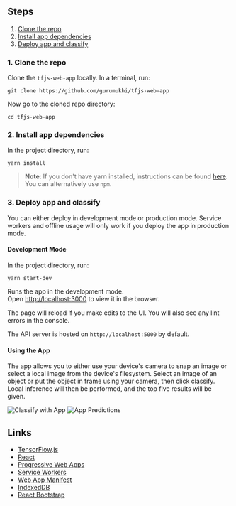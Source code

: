 ## Steps

1. [Clone the repo](#1-clone-the-repo)
2. [Install app dependencies](#2-install-app-dependencies)
3. [Deploy app and classify](#3-deploy-app-and-classify)

### 1. Clone the repo

Clone the `tfjs-web-app` locally. In a terminal, run:

```
git clone https://github.com/gurumukhi/tfjs-web-app
```

Now go to the cloned repo directory:

```
cd tfjs-web-app
```

### 2. Install app dependencies

In the project directory, run:

```
yarn install
```

> **Note**: If you don't have yarn installed, instructions can be found
> [here](https://yarnpkg.com/lang/en/docs/install/). You can alternatively use `npm`.

### 3. Deploy app and classify

You can either deploy in development mode or production mode. Service workers and offline usage
will only work if you deploy the app in production mode.

#### Development Mode

In the project directory, run:

```
yarn start-dev
```

Runs the app in the development mode.<br />
Open [http://localhost:3000](http://localhost:3000) to view it in the browser.

The page will reload if you make edits to the UI. You will also see any lint errors in the console.

The API server is hosted on `http://localhost:5000` by default.

#### Using the App

The app allows you to either use your device's camera to snap an image or select a local image from
the device's filesystem. Select an image of an object or put the object in frame using your camera,
then click classify. Local inference will then be performed, and the top five results will be given.

![Classify with App](doc/images/app-classify.png "Classify with App")
![App Predictions](doc/images/app-predictions.png "App Predictions")

## Links

- [TensorFlow.js](https://www.tensorflow.org/js)
- [React](https://reactjs.org/)
- [Progressive Web Apps](https://developers.google.com/web/progressive-web-apps/)
- [Service Workers](https://developer.mozilla.org/en-US/docs/Web/API/Service_Worker_API)
- [Web App Manifest](https://developers.google.com/web/fundamentals/web-app-manifest/)
- [IndexedDB](https://developer.mozilla.org/en-US/docs/Web/API/IndexedDB_API)
- [React Bootstrap](https://react-bootstrap.github.io/)

